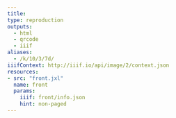 ```yaml
---
title:
type: reproduction
outputs:
  - html
  - qrcode
  - iiif
aliases:
  - /k/10/3/7d/
iiifContext: http://iiif.io/api/image/2/context.json
resources:
- src: "front.jxl"
  name: front
  params:
    iiif: front/info.json
    hint: non-paged
---
```

